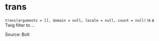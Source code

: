 # trans

`trans(arguments = [], domain = null, locale = null, count = null)` is a Twig filter to ...


Source: Bolt